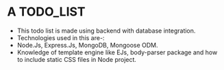 # A TODO_LIST
- This todo list is made using backend with database integration.
- Technologies used in this are-:
- Node.Js, Express.Js, MongoDB, Mongoose ODM.
- Knowledge of template engine like EJs, body-parser package and how to include static CSS files in Node project.
